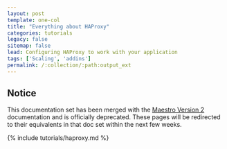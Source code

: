 ```yaml
---
layout: post
template: one-col
title: "Everything about HAProxy"
categories: tutorials
legacy: false
sitemap: false
lead: Configuring HAProxy to work with your application
tags: ['Scaling', 'addins']
permalink: /:collection/:path:output_ext
---
```


## Notice
<div class="notice notice-warning"><p>This documentation set has been merged with the <a href="/maestro/">Maestro Version 2</a> documentation and is officially deprecated. These pages will be redirected to their equivalents in that doc set within the next few weeks.</p></div>

{% include tutorials/haproxy.md %}
